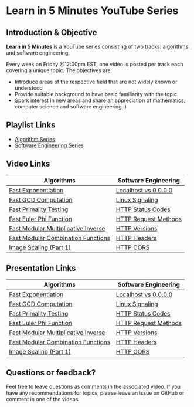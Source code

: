 # Learn in 5 Minutes YouTube Series 

## Introduction & Objective
**Learn in 5 Minutes** is a YouTube series consisting of two tracks: algorithms and software engineering. 

Every week on Friday @12:00pm EST, one video is posted per track each covering a unique topic. The objectives are:
- Introduce areas of the respective field that are not widely known or understood
- Provide suitable background to have basic familiarity with the topic
- Spark interest in new areas and share an appreciation of mathematics, computer science and software engineering :) 

## Playlist Links
- [Algorithm Series](https://www.youtube.com/watch?v=WAzGvZbaAOw&list=PLIRuSslToIDgg3otNlmIFhrNFJ5G4Zkbr)
- [Software Engineering Series](https://www.youtube.com/watch?v=ahYgoV8MDtg&list=PLIRuSslToIDgX7leusWZqzAIQAfvDG1mJ)

## Video Links 
| Algorithms                                                          | Software Engineering                                                |
|---------------------------------------------------------------------|---------------------------------------------------------------------|
| [Fast Exponentiation](https://www.youtube.com/watch?v=WAzGvZbaAOw)  | [Localhost vs 0.0.0.0](https://www.youtube.com/watch?v=ahYgoV8MDtg) |
| [Fast GCD Computation](https://www.youtube.com/watch?v=I-DClW_0bhU) | [Linux Signaling](https://www.youtube.com/watch?v=zXZK3xVLyYc)    |
| [Fast Primality Testing](https://www.youtube.com/watch?v=Yxo9d0HCmmI&list=LL1x8xbTXmulYknwNDyrBImQ&index=3&t=0s)| [HTTP Status Codes](https://www.youtube.com/watch?v=eCzkqTdBjP4)      |
| [Fast Euler Phi Function](https://www.youtube.com/watch?v=a0yI1b5PEaY&list=PLIRuSslToIDgg3otNlmIFhrNFJ5G4Zkbr&index=4) | [HTTP Request Methods](https://www.youtube.com/watch?v=XQLCJa--3rA&list=PLIRuSslToIDgg3otNlmIFhrNFJ5G4Zkbr&index=6)|
| [Fast Modular Multiplicative Inverse](https://www.youtube.com/watch?v=a2SPLj4gKXI&list=PLIRuSslToIDgg3otNlmIFhrNFJ5G4Zkbr&index=5) | [HTTP Versions](https://www.youtube.com/watch?v=RbQBnYN5f7g)|
| [Fast Modular Combination Functions](https://www.youtube.com/watch?v=XQLCJa--3rA&list=PLIRuSslToIDgg3otNlmIFhrNFJ5G4Zkbr&index=6) | [HTTP Headers](https://www.youtube.com/watch?v=1v7RoeXyww4) |
| [Image Scaling (Part 1)](https://www.youtube.com/watch?v=R9mnjPgDCQk&list=PLIRuSslToIDgg3otNlmIFhrNFJ5G4Zkbr&index=8)| [HTTP CORS](https://www.youtube.com/watch?v=MeqQIpmvxMA)|


## Presentation Links
| Algorithms                                                          | Software Engineering                                                |
|---------------------------------------------------------------------|---------------------------------------------------------------------|
| [Fast Exponentiation](https://docs.google.com/presentation/d/1zZ-ShaWUYz5fThn-2juSkenVrSEDVnrgA_heAfV27zs/edit?usp=sharing)  | [Localhost vs 0.0.0.0](https://docs.google.com/presentation/d/1GnT5zhMVVl6S1F0cSYRgF-7EFXHNkkSQLHs-YcigBjY/edit?usp=sharing) |
| [Fast GCD Computation](https://docs.google.com/presentation/d/1yfZySV5q_I0cRPPtYUl5iGiE-oUmEX7oOOxgArsKuCU/edit?usp=sharing) | [Linux Signaling](https://docs.google.com/presentation/d/1kcryPnmxIpODRbA9MgHqwzzutWmuF9oBd0QRoX0dLIw/edit?usp=sharing)    |
| [Fast Primality Testing](https://docs.google.com/presentation/d/1mROUEpDbx0N3YMcs8ZAvB4y3SHYqPNzPd0_Ak_obWJs/edit?usp=sharing)| [HTTP Status Codes](https://docs.google.com/presentation/d/1cWqajmdqHNT_RbEmqyrJLYUP0-twDWvAyVjlJ9Anilk/edit?usp=sharing) |
| [Fast Euler Phi Function](https://docs.google.com/presentation/d/18ioh-75DeEyspi3eMGQaHP6MOhwvaYPCPuHkN3kBVt8/edit?usp=sharing) | [HTTP Request Methods](https://docs.google.com/presentation/d/1grk7SvdVEaTIdtHNAwNJn6BydZDcy0juEuClWSnTyIk/edit?usp=sharing)|
| [Fast Modular Multiplicative Inverse](https://docs.google.com/presentation/d/1TDMYAisIep4nICUF_vDRDYbOjVFQ4k2p4S3fTqWCg_o/edit?usp=sharing)| [HTTP Versions](https://docs.google.com/presentation/d/13YA8Ym2YmM5IVnAg3Dl4JcMpoVIpyNzM6C-F1Y7WuNY/edit?usp=sharing) |
| [Fast Modular Combination Functions](https://docs.google.com/presentation/d/1yl-KFEXjmVPROMrXVcSfCpNo51NQHQ-565M2WAOT7lM/edit?usp=sharing) | [HTTP Headers](https://docs.google.com/presentation/d/1RpZ4heG5CHVUEQHhtFxGIdkl4q6laG3hmwM_pC97K2c/edit?usp=sharing)|
| [Image Scaling (Part 1)](https://docs.google.com/presentation/d/1INQLMYawKDCPNv2u3EMwWJ_1Ya8YiMy148RIu2vkf8g/edit?usp=sharing) | [HTTP CORS](https://docs.google.com/presentation/d/18Cw8hOsn7OcTUCk3jkj-t8mTWp10_oFh7qSMxkePv98/edit?usp=sharing)|


## Questions or feedback?
Feel free to leave questions as comments in the associated video. If you have any recommendations for topics, please leave an issue on GitHub or comment in one of the videos.
